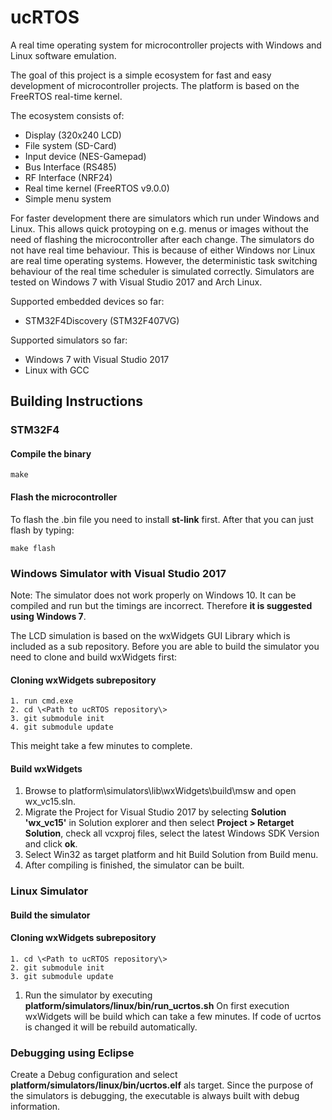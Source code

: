 # ucRTOS
A real time operating system for microcontroller projects with Windows and Linux software emulation.

The goal of this project is a simple ecosystem for fast and easy development of microcontroller projects. The platform is based on the FreeRTOS real-time kernel.

The ecosystem consists of:
* Display (320x240 LCD)
* File system (SD-Card)
* Input device (NES-Gamepad)
* Bus Interface (RS485)
* RF Interface (NRF24)
* Real time kernel (FreeRTOS v9.0.0)
* Simple menu system

For faster development there are simulators which run under Windows and Linux. This allows quick protoyping on e.g. menus or images without the need of flashing the microcontroller after each change. The simulators do not have real time behaviour. This is because of either Windows nor Linux are real time operating systems. However, the deterministic task switching behaviour of the real time scheduler is simulated correctly. Simulators are tested on Windows 7 with Visual Studio 2017 and Arch Linux.

Supported embedded devices so far:
* STM32F4Discovery (STM32F407VG)

Supported simulators so far:
* Windows 7 with Visual Studio 2017
* Linux with GCC

## Building Instructions

### STM32F4

#### Compile the binary
```
make
```

#### Flash the microcontroller

To flash the .bin file you need to install **st-link** first.
After that you can just flash by typing:

```
make flash
```

### Windows Simulator with Visual Studio 2017

Note: The simulator does not work properly on Windows 10. It can be compiled and run but the timings are incorrect. Therefore **it is suggested using Windows 7**.

The LCD simulation is based on the wxWidgets GUI Library which is included as a sub repository. Before you are able to build the simulator you need to clone and build wxWidgets first:

#### Cloning wxWidgets subrepository
```
1. run cmd.exe
2. cd \<Path to ucRTOS repository\>
3. git submodule init
4. git submodule update
```

This meight take a few minutes to complete.

#### Build wxWidgets

1. Browse to platform\simulators\lib\wxWidgets\build\msw and open wx_vc15.sln. 
2. Migrate the Project for Visual Studio 2017 by selecting **Solution 'wx_vc15'** in Solution explorer and then select **Project > Retarget Solution**, check all vcxproj files, select the latest Windows SDK Version and click **ok**.
3. Select Win32 as target platform and hit Build Solution from Build menu.
4. After compiling is finished, the simulator can be built.

### Linux Simulator

#### Build the simulator

#### Cloning wxWidgets subrepository
```
1. cd \<Path to ucRTOS repository\>
2. git submodule init
3. git submodule update
```

1. Run the simulator by executing **platform/simulators/linux/bin/run_ucrtos.sh**
On first execution wxWidgets will be build which can take a few minutes. If code of ucrtos is changed it will be rebuild automatically.

### Debugging using Eclipse

Create a Debug configuration and select **platform/simulators/linux/bin/ucrtos.elf** als target. Since the purpose of the simulators is debugging, the executable is always built with debug information.



